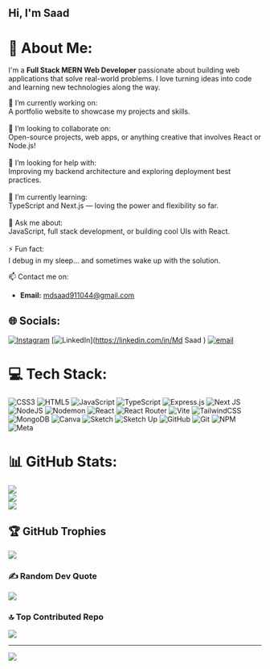 ## Hi, I'm Saad 

# 💫 About Me:
I'm a **Full Stack MERN Web Developer** passionate about building web applications that solve real-world problems. I love turning ideas into code and learning new technologies along the way.

🔭 I’m currently working on:  <br>A portfolio website to showcase my projects and skills.<br><br>👯 I’m looking to collaborate on:  <br>Open-source projects, web apps, or anything creative that involves React or Node.js!<br><br>🤝 I’m looking for help with:  <br>Improving my backend architecture and exploring deployment best practices.<br><br>🌱 I’m currently learning:  <br>TypeScript and Next.js — loving the power and flexibility so far.<br><br>💬 Ask me about:  <br>JavaScript, full stack development, or building cool UIs with React.<br><br>⚡ Fun fact:  <br>I debug in my sleep… and sometimes wake up with the solution.<br>

📫 Contact me on:  
- **Email:** mdsaad911044@gmail.com

## 🌐 Socials:
[![Instagram](https://img.shields.io/badge/Instagram-%23E4405F.svg?logo=Instagram&logoColor=white)](https://instagram.com/saadstatic_) [![LinkedIn](https://img.shields.io/badge/LinkedIn-%230077B5.svg?logo=linkedin&logoColor=white)](https://linkedin.com/in/Md Saad  ) [![email](https://img.shields.io/badge/Email-D14836?logo=gmail&logoColor=white)](mailto:mdsaad911044@gmail.com) 

# 💻 Tech Stack:
![CSS3](https://img.shields.io/badge/css3-%231572B6.svg?style=for-the-badge&logo=css3&logoColor=white) ![HTML5](https://img.shields.io/badge/html5-%23E34F26.svg?style=for-the-badge&logo=html5&logoColor=white) ![JavaScript](https://img.shields.io/badge/javascript-%23323330.svg?style=for-the-badge&logo=javascript&logoColor=%23F7DF1E) ![TypeScript](https://img.shields.io/badge/typescript-%23007ACC.svg?style=for-the-badge&logo=typescript&logoColor=white) ![Express.js](https://img.shields.io/badge/express.js-%23404d59.svg?style=for-the-badge&logo=express&logoColor=%2361DAFB) ![Next JS](https://img.shields.io/badge/Next-black?style=for-the-badge&logo=next.js&logoColor=white) ![NodeJS](https://img.shields.io/badge/node.js-6DA55F?style=for-the-badge&logo=node.js&logoColor=white) ![Nodemon](https://img.shields.io/badge/NODEMON-%23323330.svg?style=for-the-badge&logo=nodemon&logoColor=%BBDEAD) ![React](https://img.shields.io/badge/react-%2320232a.svg?style=for-the-badge&logo=react&logoColor=%2361DAFB) ![React Router](https://img.shields.io/badge/React_Router-CA4245?style=for-the-badge&logo=react-router&logoColor=white) ![Vite](https://img.shields.io/badge/vite-%23646CFF.svg?style=for-the-badge&logo=vite&logoColor=white) ![TailwindCSS](https://img.shields.io/badge/tailwindcss-%2338B2AC.svg?style=for-the-badge&logo=tailwind-css&logoColor=white) ![MongoDB](https://img.shields.io/badge/MongoDB-%234ea94b.svg?style=for-the-badge&logo=mongodb&logoColor=white) ![Canva](https://img.shields.io/badge/Canva-%2300C4CC.svg?style=for-the-badge&logo=Canva&logoColor=white) ![Sketch](https://img.shields.io/badge/Sketch-FFB387?style=for-the-badge&logo=sketch&logoColor=black) ![Sketch Up](https://img.shields.io/badge/SketchUp-005F9E?style=for-the-badge&logo=sketchup&logoColor=white) ![GitHub](https://img.shields.io/badge/github-%23121011.svg?style=for-the-badge&logo=github&logoColor=white) ![Git](https://img.shields.io/badge/git-%23F05033.svg?style=for-the-badge&logo=git&logoColor=white) ![NPM](https://img.shields.io/badge/NPM-%23CB3837.svg?style=for-the-badge&logo=npm&logoColor=white) ![Meta](https://img.shields.io/badge/Meta-%230467DF.svg?style=for-the-badge&logo=Meta&logoColor=white)
# 📊 GitHub Stats:
![](https://github-readme-stats.vercel.app/api?username=md-saad220&theme=dark&hide_border=false&include_all_commits=false&count_private=false)<br/>
![](https://nirzak-streak-stats.vercel.app/?user=md-saad220&theme=dark&hide_border=false)<br/>
![](https://github-readme-stats.vercel.app/api/top-langs/?username=md-saad220&theme=dark&hide_border=false&include_all_commits=false&count_private=false&layout=compact)

## 🏆 GitHub Trophies
![](https://github-profile-trophy.vercel.app/?username=md-saad220&theme=radical&no-frame=false&no-bg=true&margin-w=4)

### ✍️ Random Dev Quote
![](https://quotes-github-readme.vercel.app/api?type=horizontal&theme=radical)

### 🔝 Top Contributed Repo
![](https://github-contributor-stats.vercel.app/api?username=md-saad220&limit=5&theme=dark&combine_all_yearly_contributions=true)

---
[![](https://visitcount.itsvg.in/api?id=md-saad220&icon=0&color=0)](https://visitcount.itsvg.in)

<!-- Proudly created with GPRM ( https://gprm.itsvg.in ) -->
